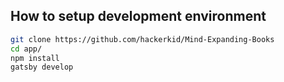 ## How to setup development environment

```bash
git clone https://github.com/hackerkid/Mind-Expanding-Books
cd app/
npm install
gatsby develop
```
